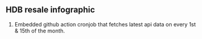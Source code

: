 ## HDB resale infographic 

1. Embedded github action cronjob that fetches latest api data on every 1st & 15th of the month.
